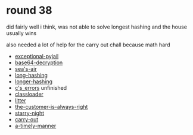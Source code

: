 # round 38

did fairly well i think, was not able to solve longest hashing and the house usually wins

also needed a lot of help for the carry out chall because math hard

- [exceptional-pyjail](./exceptional-pyjail)
- [base64-decryption](./base64-decryption)
- [sea's-air](./seas-air)
- [long-hashing](./long-hashing)
- [longer-hashing](./longer-hashing)
- [c's_errors](./cs_errors) unfinished
- [classloader](./classloader)
- [litter](./litter)
- [the-customer-is-always-right](./the-customer-is-always-right)
- [starry-night](./starry-night)
- [carry-out](./carry-out)
- [a-timely-manner](./a-timely-manner)
